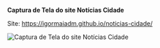 **Captura de Tela do site Notícias Cidade**

Site: https://igormaiadm.github.io/noticias-cidade/

![Captura de Tela do site Notícias Cidade](https://raw.githubusercontent.com/igormaiadm/noticias-cidade/main/Site%20Not%C3%ADcias%20Cidade.png)
